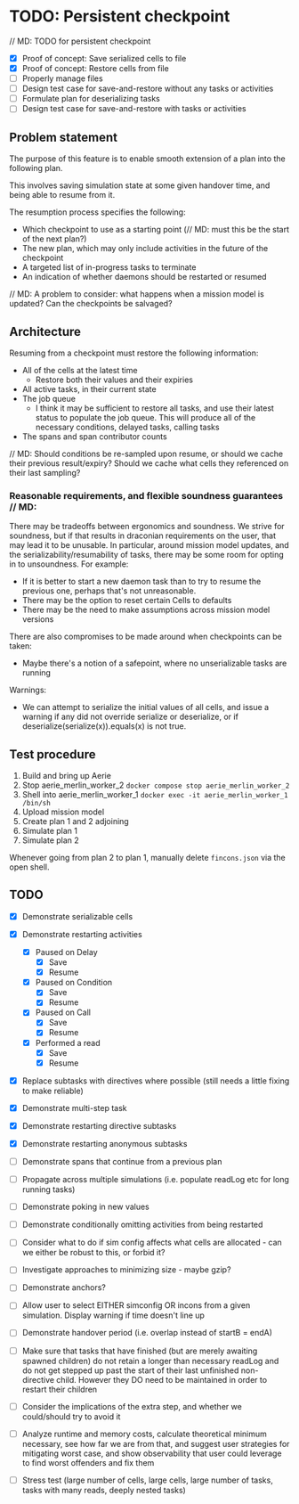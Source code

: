 # TODO: Persistent checkpoint
// MD: TODO for persistent checkpoint

- [x] Proof of concept: Save serialized cells to file
- [x] Proof of concept: Restore cells from file
- [ ] Properly manage files
- [ ] Design test case for save-and-restore without any tasks or activities
- [ ] Formulate plan for deserializing tasks
- [ ] Design test case for save-and-restore with tasks or activities

## Problem statement
The purpose of this feature is to enable smooth extension of a plan into the following plan.

This involves saving simulation state at some given handover time, and being able to resume from it.

The resumption process specifies the following:
- Which checkpoint to use as a starting point (// MD: must this be the start of the next plan?)
- The new plan, which may only include activities in the future of the checkpoint
- A targeted list of in-progress tasks to terminate
- An indication of whether daemons should be restarted or resumed

// MD: A problem to consider: what happens when a mission model is updated? Can the checkpoints be salvaged?

## Architecture
Resuming from a checkpoint must restore the following information:
- All of the cells at the latest time
  - Restore both their values and their expiries
- All active tasks, in their current state
- The job queue
  - I think it may be sufficient to restore all tasks, and use their latest status to populate the job queue.
    This will produce all of the necessary conditions, delayed tasks, calling tasks
- The spans and span contributor counts

// MD: Should conditions be re-sampled upon resume, or should we cache their previous result/expiry? Should we cache what cells they referenced on their last sampling?


### Reasonable requirements, and flexible soundness guarantees // MD:
There may be tradeoffs between ergonomics and soundness. We strive for soundness, but if that results in draconian
requirements on the user, that may lead it to be unusable. In particular, around mission model updates, and the
serializability/resumability of tasks, there may be some room for opting in to unsoundness. For example:
- If it is better to start a new daemon task than to try to resume the previous one, perhaps that's not unreasonable.
- There may be the option to reset certain Cells to defaults
- There may be the need to make assumptions across mission model versions

There are also compromises to be made around when checkpoints can be taken:
- Maybe there's a notion of a safepoint, where no unserializable tasks are running

Warnings:
- We can attempt to serialize the initial values of all cells, and issue a warning if any did not override serialize or deserialize, or if deserialize(serialize(x)).equals(x) is not true. 

## Test procedure

1. Build and bring up Aerie
2. Stop aerie_merlin_worker_2 `docker compose stop aerie_merlin_worker_2`
3. Shell into aerie_merlin_worker_1 `docker exec -it aerie_merlin_worker_1 /bin/sh`
4. Upload mission model
5. Create plan 1 and 2 adjoining
6. Simulate plan 1
7. Simulate plan 2

Whenever going from plan 2 to plan 1, manually delete `fincons.json` via the open shell.


## TODO

- [x] Demonstrate serializable cells
- [X] Demonstrate restarting activities
  - [x] Paused on Delay
    - [x] Save
    - [x] Resume
  - [x] Paused on Condition
    - [x] Save
    - [x] Resume
  - [x] Paused on Call
    - [x] Save
    - [x] Resume
  - [x] Performed a read
    - [x] Save
    - [x] Resume
- [x] Replace subtasks with directives where possible (still needs a little fixing to make reliable)
- [x] Demonstrate multi-step task
- [x] Demonstrate restarting directive subtasks

- [x] Demonstrate restarting anonymous subtasks
- [ ] Demonstrate spans that continue from a previous plan
- [ ] Propagate across multiple simulations (i.e. populate readLog etc for long running tasks)

- [ ] Demonstrate poking in new values
- [ ] Demonstrate conditionally omitting activities from being restarted
- [ ] Consider what to do if sim config affects what cells are allocated - can we either be robust to this, or forbid it?
- [ ] Investigate approaches to minimizing size - maybe gzip?
- [ ] Demonstrate anchors?
- [ ] Allow user to select EITHER simconfig OR incons from a given simulation. Display warning if time doesn't line up
- [ ] Demonstrate handover period (i.e. overlap instead of startB = endA)
- [ ] Make sure that tasks that have finished (but are merely awaiting spawned children) do not retain a longer than necessary readLog
      and do not get stepped up past the start of their last unfinished non-directive child. However they DO need to be maintained in order
      to restart their children
- [ ] Consider the implications of the extra step, and whether we could/should try to avoid it
- [ ] Analyze runtime and memory costs, calculate theoretical minimum necessary, see how far we are from that, and suggest user strategies for mitigating worst case, and show observability that user could leverage to find worst offenders and fix them
- [ ] Stress test (large number of cells, large cells, large number of tasks, tasks with many reads, deeply nested tasks)
